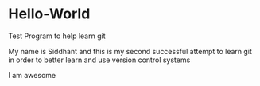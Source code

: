 # Hello-World
Test Program to help learn git

My name is Siddhant and this is my second successful attempt to learn git in order to better learn and use version control systems

I am awesome
